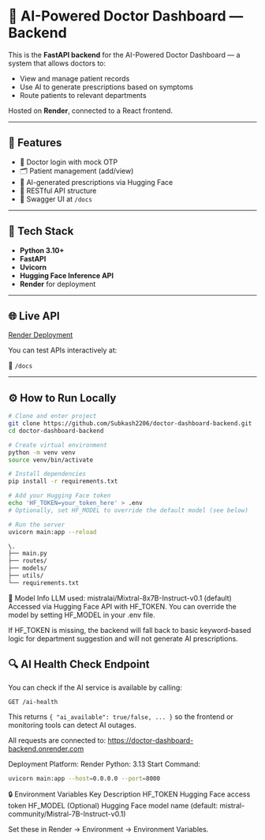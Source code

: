 # 🏥 AI-Powered Doctor Dashboard — Backend

This is the **FastAPI backend** for the AI-Powered Doctor Dashboard — a system that allows doctors to:
- View and manage patient records
- Use AI to generate prescriptions based on symptoms
- Route patients to relevant departments

Hosted on **Render**, connected to a React frontend.

---

## 🚀 Features

- 🔐 Doctor login with mock OTP
- 🗂️ Patient management (add/view)
- 🤖 AI-generated prescriptions via Hugging Face
- 🔌 RESTful API structure
- 🧪 Swagger UI at `/docs`

---

## 🔧 Tech Stack

- **Python 3.10+**
- **FastAPI**
- **Uvicorn**
- **Hugging Face Inference API**
- **Render** for deployment

---

## 🌐 Live API

[Render Deployment](https://doctor-dashboard-backend-6853.onrender.com)


You can test APIs interactively at:

📄 `/docs` 

---

## ⚙️ How to Run Locally

```bash
# Clone and enter project
git clone https://github.com/Subkash2206/doctor-dashboard-backend.git
cd doctor-dashboard-backend

# Create virtual environment
python -m venv venv
source venv/bin/activate

# Install dependencies
pip install -r requirements.txt

# Add your Hugging Face token
echo 'HF_TOKEN=your_token_here' > .env
# Optionally, set HF_MODEL to override the default model (see below)

# Run the server
uvicorn main:app --reload
```
```bash
\.
├── main.py
├── routes/
├── models/
├── utils/
└── requirements.txt
```
🧠 Model Info
LLM used: mistralai/Mixtral-8x7B-Instruct-v0.1 (default)
Accessed via Hugging Face API with HF_TOKEN.
You can override the model by setting HF_MODEL in your .env file.

If HF_TOKEN is missing, the backend will fall back to basic keyword-based logic for department suggestion and will not generate AI prescriptions.

## 🔍 AI Health Check Endpoint

You can check if the AI service is available by calling:

```
GET /ai-health
```

This returns `{ "ai_available": true/false, ... }` so the frontend or monitoring tools can detect AI outages.

All requests are connected to:
https://doctor-dashboard-backend.onrender.com

Deployment
Platform: Render
Python: 3.13
Start Command:
```bash
uvicorn main:app --host=0.0.0.0 --port=8000
```

🔒 Environment Variables
Key	Description
HF_TOKEN	Hugging Face access token
HF_MODEL	(Optional) Hugging Face model name (default: mistral-community/Mistral-7B-Instruct-v0.1)

Set these in Render → Environment → Environment Variables.

